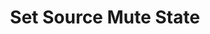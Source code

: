 ---
title: Set Source Mute State
description: Mute or unmute a source
parameters:
  - name: Connection
    import: obs-studio/connection
  - name: Scene
    import: obs-studio/scene
  - name: Source
    import: obs-studio/source
  - name: State
    type: Select
    required: true
    description: Select the mute status for the source
    options:
      - value: Muted
        description: Set the mute state to muted
      - value: Not Muted
        description: Set the mute state to not muted
      - value: Toggle
        description: Toggle the mute state between muted and not muted
variables: []
csharpMethods:
  - ObsSetSourceMuteState
---